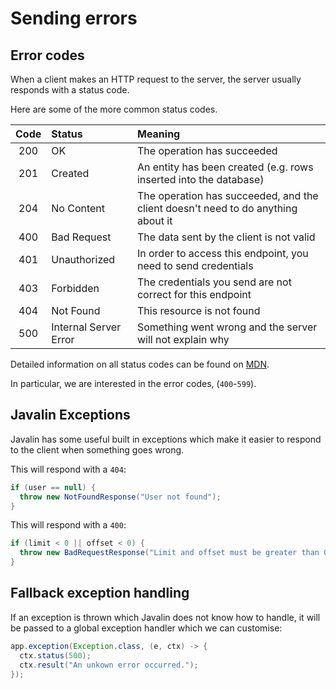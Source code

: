 # Sending errors

<Vimeo id="1012451305" />

## Error codes

When a client makes an HTTP request to the server, the server usually responds
with a status code.

Here are some of the more common status codes.

| Code | Status                | Meaning                                                                          |
| :--: | :-------------------- | :------------------------------------------------------------------------------- |
| 200  | OK                    | The operation has succeeded                                                      |
| 201  | Created               | An entity has been created (e.g. rows inserted into the database)                |
| 204  | No Content            | The operation has succeeded, and the client doesn't need to do anything about it |
| 400  | Bad Request           | The data sent by the client is not valid                                         |
| 401  | Unauthorized          | In order to access this endpoint, you need to send credentials                   |
| 403  | Forbidden             | The credentials you send are not correct for this endpoint                       |
| 404  | Not Found             | This resource is not found                                                       |
| 500  | Internal Server Error | Something went wrong and the server will not explain why                         |

Detailed information on all status codes can be found on
[MDN](https://developer.mozilla.org/en-US/docs/Web/HTTP/Status).

In particular, we are interested in the error codes, (`400`-`599`).

## Javalin Exceptions

Javalin has some useful built in exceptions which make it easier to respond to
the client when something goes wrong.

This will respond with a `404`:

```java
if (user == null) {
  throw new NotFoundResponse("User not found");
}
```

This will respond with a `400`:

```java
if (limit < 0 || offset < 0) {
  throw new BadRequestResponse("Limit and offset must be greater than 0");
}
```

## Fallback exception handling

If an exception is thrown which Javalin does not know how to handle, it will be
passed to a global exception handler which we can customise:

```java
app.exception(Exception.class, (e, ctx) -> {
  ctx.status(500);
  ctx.result("An unkown error occurred.");
});
```

